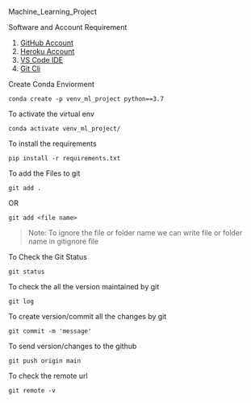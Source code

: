 Machine_Learning_Project

Software and Account Requirement
1. [GitHub Account](https://github.com)
2. [Heroku Account](https://dashboard.heroku.com/login)
3. [VS Code IDE](https://code.visualstudio.com/download)
4. [Git Cli](https://git-scm.com/downloads)

Create Conda Enviorment
```
conda create -p venv_ml_project python==3.7
```
To activate the virtual env

```
conda activate venv_ml_project/
```
To install the requirements

```
pip install -r requirements.txt
```


To add the Files to git
```
git add .
```
OR 
```
git add <file name>
```
> Note: To ignore the file or folder name we can write file or folder name in gitignore file

To Check the Git Status 
``` 
git status
```

To check the all the version maintained by git 
```
git log
```
To create version/commit all the changes by git
```
git commit -m 'message'
```
To send version/changes to the github
```
git push origin main
```
To check the remote url
```
git remote -v
```


